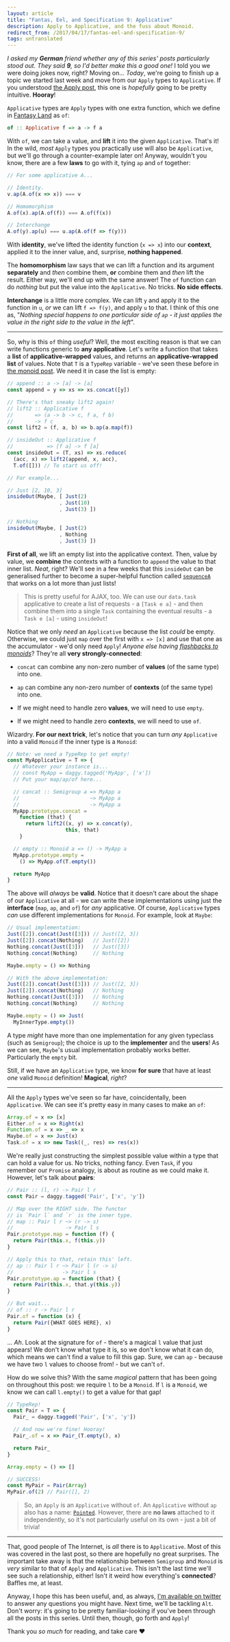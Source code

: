 ```yaml
---
layout: article
title: "Fantas, Eel, and Specification 9: Applicative"
description: Apply to Applicative, and the fuss about Monoid.
redirect_from: /2017/04/17/fantas-eel-and-specification-9/
tags: untranslated
---
```


_I asked my **German** friend whether any of this series' posts particularly stood out. They said **9**, so I'd better make this a good one!_ I told you we were doing jokes now, right? Moving on... _Today_, we're going to finish up a topic we started last week and move from our `Apply` types to `Applicative`. If you understood [the Apply post](/2017/04/10/fantas-eel-and-specification-8/), this one is _hopefully_ going to be pretty intuitive. **Hooray**!

`Applicative` types are `Apply` types with one extra function, which we define in [Fantasy Land](https://github.com/fantasyland/fantasy-land#applicative) as `of`:

```haskell
of :: Applicative f => a -> f a
```

With `of`, we can take a value, and **lift** it into the given `Applicative`. That's it! In the wild, _most_ `Apply` types you practically use will also be `Applicative`, but we'll go through a counter-example later on! Anyway, wouldn't you know, there are a few **laws** to go with it, tying `ap` and `of` together:

```javascript
// For some applicative A...

// Identity.
v.ap(A.of(x => x)) === v

// Homomorphism
A.of(x).ap(A.of(f)) === A.of(f(x))

// Interchange
A.of(y).ap(u) === u.ap(A.of(f => f(y)))
```

With **identity**, we've lifted the identity function (`x => x`) into our **context**, applied it to the inner value, and, surprise, **nothing happened**.

The **homomorphism** law says that we can lift a function and its argument **separately** and _then_ combine them, **or** combine them and _then_ lift the result. Either way, we'll end up with the same answer! The `of` function can do _nothing_ but put the value into the `Applicative`. No tricks. **No side effects**.

**Interchange** is a little more complex. We can lift `y` and apply it to the function in `u`, _or_ we can lift `f => f(y)`, and apply `u` to that. I think of this one as, "_Nothing special happens to one particular side of `ap` - it just applies the value in the right side to the value in the left_".

---

So, why is this `of` thing _useful_? Well, the most exciting reason is that we can write functions generic to **any applicative**. Let's write a function that takes a **list** of **applicative-wrapped** values, and returns an **applicative-wrapped list** of values. Note that `T` is a `TypeRep` variable - we've seen these before in [the monoid post](/2017/03/21/fantas-eel-and-specification-5/). We need it in case the list is empty:

```javascript
// append :: a -> [a] -> [a]
const append = y => xs => xs.concat([y])

// There's that sneaky lift2 again!
// lift2 :: Applicative f
//       => (a -> b -> c, f a, f b)
//       -> f c
const lift2 = (f, a, b) => b.ap(a.map(f))

// insideOut :: Applicative f
//           => [f a] -> f [a]
const insideOut = (T, xs) => xs.reduce(
  (acc, x) => lift2(append, x, acc),
  T.of([])) // To start us off!

// For example...

// Just [2, 10, 3]
insideOut(Maybe, [ Just(2)
                 , Just(10)
                 , Just(3) ])

// Nothing
insideOut(Maybe, [ Just(2)
                 , Nothing
                 , Just(3) ])
```

**First of all**, we lift an empty list into the applicative context. Then, value by value, we **combine** the contexts with a function to `append` the value to that inner list. _Neat_, right? We'll see in a few weeks that this `insideOut` can be generalised further to become a super-helpful function called [`sequenceA`](http://hackage.haskell.org/package/base-4.9.1.0/docs/Data-Traversable.html#v:sequenceA) that works on a lot more than just lists!

> This is pretty useful for AJAX, too. We can use our `data.task` applicative to create a list of requests - a `[Task e a]` - and then combine them into a single `Task` containing the eventual results - a `Task e [a]` - using `insideOut`!

Notice that we only _need_ an `Applicative` because the list _could_ be empty. Otherwise, we could just `map` over the first with `x => [x]` and use that one as the accumulator - we'd only need `Apply`! _Anyone else having [flashbacks to monoids](http://www.tomharding.me/2017/03/13/fantas-eel-and-specification-5/)_? They're all **very strongly-connected**:

- `concat` can combine any non-zero number of **values** (of the same type) into one.

- `ap` can combine any non-zero number of **contexts** (of the same type) into one.

- If we might need to handle zero **values**, we will need to use `empty`.

- If we might need to handle zero **contexts**, we will need to use `of`.

Wizardry. **For our next trick**, let's notice that you can turn _any_ `Applicative` into a valid `Monoid` if the inner type is a `Monoid`:

```javascript
// Note: we need a TypeRep to get empty!
const MyApplicative = T => {
  // Whatever your instance is...
  // const MyApp = daggy.tagged('MyApp', ['x'])
  // Put your map/ap/of here...

  // concat :: Semigroup a => MyApp a
  //                       ~> MyApp a
  //                       -> MyApp a
  MyApp.prototype.concat =
    function (that) {
      return lift2((x, y) => x.concat(y),
                   this, that)
    }

  // empty :: Monoid a => () -> MyApp a
  MyApp.prototype.empty =
    () => MyApp.of(T.empty())

  return MyApp
}
```

The above will _always_ be **valid**. Notice that it doesn't care about the shape of our `Applicative` at all - we can write these implementations using just the **interface** (`map`, `ap`, and `of`) for _any_ applicative. Of course, `Applicative` types _can_ use different implementations for `Monoid`. For example, look at `Maybe`:

```javascript
// Usual implementation:
Just([2]).concat(Just([3])) // Just([2, 3])
Just([2]).concat(Nothing)   // Just([2])
Nothing.concat(Just([3]))   // Just([3])
Nothing.concat(Nothing)     // Nothing

Maybe.empty = () => Nothing

// With the above implementation:
Just([2]).concat(Just([3])) // Just([2, 3])
Just([2]).concat(Nothing)   // Nothing
Nothing.concat(Just([3]))   // Nothing
Nothing.concat(Nothing)     // Nothing

Maybe.empty = () => Just(
  MyInnerType.empty())
```

A type _might_ have more than one implementation for any given typeclass (such as `Semigroup`); the choice is up to the **implementer** and the **users**! As we can see, `Maybe`'s usual implementation probably works better. Particularly the `empty` bit.

Still, if we have an `Applicative` type, we know **for sure** that have at least _one_ valid `Monoid` definition! **Magical**, _right_?

---

All the `Apply` types we've seen so far have, coincidentally, been `Applicative`. We can see it's pretty easy in many cases to make an `of`:

```javascript
Array.of = x => [x]
Either.of = x => Right(x)
Function.of = x => _ => x
Maybe.of = x => Just(x)
Task.of = x => new Task((_, res) => res(x))
```

We're really just constructing the simplest possible value within a type that can hold a value for us. No tricks, nothing fancy. Even `Task`, if you remember our `Promise` analogy, is about as routine as we could make it. However, let's talk about **pairs**:

```javascript
// Pair :: (l, r) -> Pair l r
const Pair = daggy.tagged('Pair', ['x', 'y'])

// Map over the RIGHT side. The functor
// is `Pair l` and `r` is the inner type.
// map :: Pair l r ~> (r -> s)
//                 -> Pair l s
Pair.prototype.map = function (f) {
  return Pair(this.x, f(this.y))
}

// Apply this to that, retain this' left.
// ap :: Pair l r ~> Pair l (r -> s)
//                -> Pair l s
Pair.prototype.ap = function (that) {
  return Pair(this.x, that.y(this.y))
}

// But wait...
// of :: r -> Pair l r
Pair.of = function (x) {
  return Pair({WHAT GOES HERE}, x)
}
```

... _Ah_. Look at the signature for `of` - there's a magical `l` value that just appears! We don't know what type it is, so we don't know what it can do, which means we can't find a value to fill this gap. Sure, we can `ap` - because we have two `l` values to choose from! - but we can't `of`.

How do we solve this? With the same _magical_ pattern that has been going on throughout this post: we require `l` to be a `Monoid`. If `l` is a `Monoid`, we know we can call `l.empty()` to get a value for that gap!

```javascript
// TypeRep!
const Pair = T => {
  Pair_ = daggy.tagged('Pair', ['x', 'y'])

  // And now we're fine! Hooray!
  Pair_.of = x => Pair_(T.empty(), x)

  return Pair_
}

Array.empty = () => []

// SUCCESS!
const MyPair = Pair(Array)
MyPair.of(2) // Pair([], 2)
```

> So, an `Apply` is an `Applicative` without `of`. An `Applicative` without `ap` also has a name: [`Pointed`](https://hackage.haskell.org/package/pointed-5/docs/Data-Pointed.html). However, there are **no laws** attached to it independently, so it's not particularly useful on its own - just a bit of trivia!

---

That, good people of The Internet, is _all_ there is to `Applicative`. Most of this was covered in the last post, so there are hopefully no great surprises. The important take away is that the relationship between `Semigroup` and `Monoid` is _very_ similar to that of `Apply` and `Applicative`. This isn't the last time we'll see such a relationship, either! Isn't it weird how everything's **connected**? Baffles me, at least.

Anyway, I hope this has been useful, and, as always, [I'm available on twitter](http://twitter.com/am_i_tom) to answer any questions you might have. Next time, we'll be tackling `Alt`. Don't worry: it's going to be pretty familiar-looking if you've been through all the posts in this series. Until then, though, go forth and `Apply`!

Thank you _so much_ for reading, and take care &hearts;
